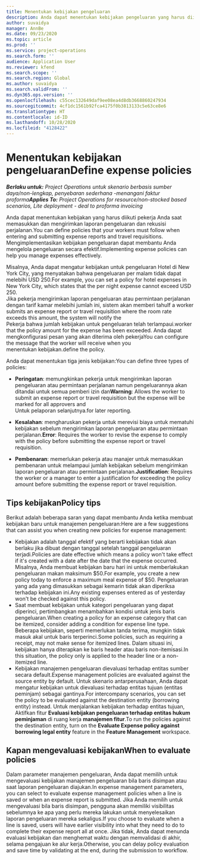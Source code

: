 ```yaml
---
title: Menentukan kebijakan pengeluaran
description: Anda dapat menentukan kebijakan pengeluaran yang harus diikuti pekerja Anda saat memasukkan dan mengirimkan laporan pengeluaran dan rekusisi perjalanan.
author: suvaidya
manager: AnnBe
ms.date: 09/23/2020
ms.topic: article
ms.prod: ''
ms.service: project-operations
ms.search.form: ''
audience: Application User
ms.reviewer: kfend
ms.search.scope: ''
ms.search.region: Global
ms.author: suvaidya
ms.search.validFrom: ''
ms.dyn365.ops.version: ''
ms.openlocfilehash: c55cec132649daf9ee08ea4d8db3668860247934
ms.sourcegitcommit: 4cf1dc1561b92fca4175f0b3813133c5e63ce8e6
ms.translationtype: HT
ms.contentlocale: id-ID
ms.lasthandoff: 10/28/2020
ms.locfileid: "4128422"
---
```

# <a name="define-expense-policies"></a><span data-ttu-id="6569b-103">Menentukan kebijakan pengeluaran</span><span class="sxs-lookup"><span data-stu-id="6569b-103">Define expense policies</span></span>

<span data-ttu-id="6569b-104">_**Berlaku untuk:** Project Operations untuk skenario berbasis sumber daya/non-lengkap, penyebaran sederhana -menangani faktur proforma_</span><span class="sxs-lookup"><span data-stu-id="6569b-104">_**Applies To:** Project Operations for resource/non-stocked based scenarios, Lite deployment - deal to proforma invoicing_</span></span>

<span data-ttu-id="6569b-105">Anda dapat menentukan kebijakan yang harus diikuti pekerja Anda saat memasukkan dan mengirimkan laporan pengeluaran dan rekusisi perjalanan.</span><span class="sxs-lookup"><span data-stu-id="6569b-105">You can define policies that your workers must follow when entering and submitting expense reports and travel requisitions.</span></span>         
<span data-ttu-id="6569b-106">Mengimplementasikan kebijakan pengeluaran dapat membantu Anda mengelola pengeluaran secara efektif.</span><span class="sxs-lookup"><span data-stu-id="6569b-106">Implementing expense policies can help you manage expenses effectively.</span></span>         

<span data-ttu-id="6569b-107">Misalnya, Anda dapat mengatur kebijakan untuk pengeluaran Hotel di New York City, yang menyatakan bahwa pengeluaran per malam tidak dapat melebihi USD 250.</span><span class="sxs-lookup"><span data-stu-id="6569b-107">For example, you can set a policy for hotel expenses in New York City, which states that the per night expense cannot exceed USD 250.</span></span>       
<span data-ttu-id="6569b-108">Jika pekerja mengirimkan laporan pengeluaran atau permintaan perjalanan dengan tarif kamar melebihi jumlah ini, sistem akan memberi tahu</span><span class="sxs-lookup"><span data-stu-id="6569b-108">If a worker submits an expense report or travel requisition where the room rate exceeds this amount, the system will notify the</span></span>         
<span data-ttu-id="6569b-109">Pekerja bahwa jumlah kebijakan untuk pengeluaran telah terlampaui.</span><span class="sxs-lookup"><span data-stu-id="6569b-109">worker that the policy amount for the expense has been exceeded.</span></span> <span data-ttu-id="6569b-110">Anda dapat mengkonfigurasi pesan yang akan diterima oleh pekerja</span><span class="sxs-lookup"><span data-stu-id="6569b-110">You can configure the message that the worker will receive when you</span></span>        
<span data-ttu-id="6569b-111">menentukan kebijakan.</span><span class="sxs-lookup"><span data-stu-id="6569b-111">define the policy.</span></span>      
        
<span data-ttu-id="6569b-112">Anda dapat menentukan tiga jenis kebijakan:</span><span class="sxs-lookup"><span data-stu-id="6569b-112">You can define three types of policies:</span></span>         
        
- <span data-ttu-id="6569b-113">**Peringatan**: memungkinkan pekerja untuk mengirimkan laporan pengeluaran atau permintaan perjalanan namun pengeluarannya akan ditandai untuk semua pemberi izin dan</span><span class="sxs-lookup"><span data-stu-id="6569b-113">**Warning**: Allows the worker to submit an expense report or travel requisition but the expense will be marked for all approvers and</span></span>         
  <span data-ttu-id="6569b-114">Untuk pelaporan selanjutnya.</span><span class="sxs-lookup"><span data-stu-id="6569b-114">for later reporting.</span></span>        

- <span data-ttu-id="6569b-115">**Kesalahan**: mengharuskan pekerja untuk merevisi biaya untuk mematuhi kebijakan sebelum mengirimkan laporan pengeluaran atau permintaan perjalanan.</span><span class="sxs-lookup"><span data-stu-id="6569b-115">**Error**: Requires the worker to revise the expense to comply with the policy before submitting the expense report or travel requisition.</span></span>        
 
 - <span data-ttu-id="6569b-116">**Pembenaran**: memerlukan pekerja atau manajer untuk memasukkan pembenaran untuk melampaui jumlah kebijakan sebelum mengirimkan laporan pengeluaran atau permintaan perjalanan.</span><span class="sxs-lookup"><span data-stu-id="6569b-116">**Justification**: Requires the worker or a manager to enter a justification for exceeding the policy amount before submitting the expense report or travel requisition.</span></span>        

## <a name="policy-tips"></a><span data-ttu-id="6569b-117">Tips kebijakan</span><span class="sxs-lookup"><span data-stu-id="6569b-117">Policy tips</span></span>
<span data-ttu-id="6569b-118">Berikut adalah beberapa saran yang dapat membantu Anda ketika membuat kebijakan baru untuk manajemen pengeluaran:</span><span class="sxs-lookup"><span data-stu-id="6569b-118">Here are a few suggestions that can assist you when creating new policies for expense management:</span></span> 

- <span data-ttu-id="6569b-119">Kebijakan adalah tanggal efektif yang berarti kebijakan tidak akan berlaku jika dibuat dengan tanggal setelah tanggal pengeluaran terjadi.</span><span class="sxs-lookup"><span data-stu-id="6569b-119">Policies are date effective which means a policy won't take effect if it's created with a date after the date that the expense occurred.</span></span> <span data-ttu-id="6569b-120">Misalnya, Anda membuat kebijakan baru hari ini untuk memberlakukan pengeluaran makan maksimum $50.</span><span class="sxs-lookup"><span data-stu-id="6569b-120">For example, you create a new policy today to enforce a maximum meal expense of $50.</span></span> <span data-ttu-id="6569b-121">Pengeluaran yang ada yang dimasukkan sebagai kemarin tidak akan diperiksa terhadap kebijakan ini.</span><span class="sxs-lookup"><span data-stu-id="6569b-121">Any existing expenses entered as of yesterday won't be checked against this policy.</span></span>
- <span data-ttu-id="6569b-122">Saat membuat kebijakan untuk kategori pengeluaran yang dapat diperinci, pertimbangkan menambahkan kondisi untuk jenis baris pengeluaran.</span><span class="sxs-lookup"><span data-stu-id="6569b-122">When creating a policy for an expense category that can be itemized, consider adding a condition for expense line type.</span></span> <span data-ttu-id="6569b-123">Beberapa kebijakan, seperti memerlukan tanda terima, mungkin tidak masuk akal untuk baris terperinci.</span><span class="sxs-lookup"><span data-stu-id="6569b-123">Some policies, such as requiring a receipt, may not make sense for itemized lines.</span></span> <span data-ttu-id="6569b-124">Dalam situasi ini, kebijakan hanya diterapkan ke baris header atau baris non-itemisasi.</span><span class="sxs-lookup"><span data-stu-id="6569b-124">In this situation, the policy only is applied to the header line or a non-itemized line.</span></span> 
- <span data-ttu-id="6569b-125">Kebijakan manajemen pengeluaran dievaluasi terhadap entitas sumber secara default.</span><span class="sxs-lookup"><span data-stu-id="6569b-125">Expense management policies are evaluated against the source entity by default.</span></span> <span data-ttu-id="6569b-126">Untuk skenario antarperusahaan, Anda dapat mengatur kebijakan untuk dievaluasi terhadap entitas tujuan (entitas peminjam) sebagai gantinya.</span><span class="sxs-lookup"><span data-stu-id="6569b-126">For intercompany scenarios, you can set the policy to be evaluated against the destination entity (borrowing entity) instead.</span></span> <span data-ttu-id="6569b-127">Untuk menjalankan kebijakan terhadap entitas tujuan, Aktifkan fitur **Evaluasi kebijakan pengeluaran terhadap entitas hukum peminjaman** di ruang kerja **manajemen fitur**.</span><span class="sxs-lookup"><span data-stu-id="6569b-127">To run the policies against the destination entity, turn on the **Evaluate Expense policy against borrowing legal entity** feature in the **Feature Management** workspace.</span></span>

## <a name="when-to-evaluate-policies"></a><span data-ttu-id="6569b-128">Kapan mengevaluasi kebijakan</span><span class="sxs-lookup"><span data-stu-id="6569b-128">When to evaluate policies</span></span>

<span data-ttu-id="6569b-129">Dalam parameter manajemen pengeluaran, Anda dapat memilih untuk mengevaluasi kebijakan manajemen pengeluaran bila baris disimpan atau saat laporan pengeluaran diajukan.</span><span class="sxs-lookup"><span data-stu-id="6569b-129">In expense management parameters, you can select to evaluate expense management policies when a line is saved or when an expense report is submitted.</span></span> <span data-ttu-id="6569b-130">Jika Anda memilih untuk mengevaluasi bila baris disimpan, pengguna akan memiliki visibilitas sebelumnya ke apa yang perlu mereka lakukan untuk menyelesaikan laporan pengeluaran mereka sekaligus.</span><span class="sxs-lookup"><span data-stu-id="6569b-130">If you choose to evaluate when a line is saved, users will have earlier visibility into what they need to do to complete their expense report all at once.</span></span> <span data-ttu-id="6569b-131">Jika tidak, Anda dapat menunda evaluasi kebijakan dan menghemat waktu dengan memvalidasi di akhir, selama pengajuan ke alur kerja.</span><span class="sxs-lookup"><span data-stu-id="6569b-131">Otherwise, you can delay policy evaluation and save time by validating at the end, during the submission to workflow.</span></span>

